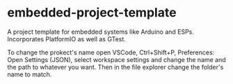 # embedded-project-template
A project template for embedded systems like Arduino and ESPs.
Incorporates PlatformIO as well as GTest.

To change the prokect's name open VSCode, Ctrl+Shift+P, Preferences: Open Settings (JSON), select workspace settings and change the name and the path to whatever you want.
Then in the file explorer change the folder's name to match.
